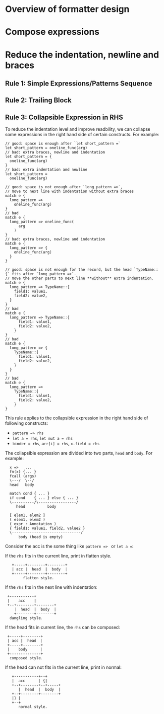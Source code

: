 # Overview of formatter design


# Compose expressions

# Reduce the indentation, newline and braces

## Rule 1: Simple Expressions/Patterns Sequence

## Rule 2: Trailing Block
 
## Rule 3: Collapsible Expression in RHS

To reduce the indentation level and improve readbility, we can collapse some expressions in the right hand side of certain constructs. For example:

```moonbit
// good: space is enough after `let short_pattern =`
let short_pattern = oneline_func(arg) 
// bad: extra braces, newline and indentation
let short_pattern = {
  oneline_func(arg)
}
// bad: extra indentation and newline
let short_pattern = 
  oneline_func(arg)
```

```moonbit
// good: space is not enough after `long_pattern =>`,
// move to next line with indentation without extra braces
match e {
  long_pattern =>   
    oneline_func(arg) 
}
// bad
match e {
  long_pattern => oneline_func(
      arg
    ) 
}
// bad: extra braces, newline and indentation
match e {
  long_pattern => {
    oneline_func(arg) 
  }
}
```

```moonbit
// good: space is not enough for the record, but the head `TypeName::{` fits after `long_pattern =>`.
// move the other parts to next line **without** extra indentation. 
match e {
  long_pattern => TypeName::{
    field1: value1,  
    field2: value2,
  }
}
// bad
match e {
  long_pattern => TypeName::{
      field1: value1,  
      field2: value2,
    }
}
// bad
match e {
  long_pattern => {
    TypeName::{
      field1: value1,  
      field2: value2,
    }
  }
}
// bad
match e {
  long_pattern => 
    TypeName::{
      field1: value1,  
      field2: value2,
    }
}
```

This rule applies to the collapsible expression in the right hand side of following constructs:

- `pattern => rhs`
- `let a = rhs`, `let mut a = rhs`
- `binder = rhs`, `arr[i] = rhs`, `x.field = rhs`

The collapsible expression are divided into two parts, `head` and `body`. For example:

```
  x =>   ...
  fn(x) {... }
  fcall (args)
  \---/  \--/
  head   body
  
  match cond { ... }
  if cond    { ... } else { ... }
  \----------/\-----------------/
     head          body

  [ elem1, elem2 ]
  ( elem1, elem2 )
  ( expr : Annotation )
  { field1: value1, field2, value2 }
  \-------------------------------/
      body (head is empty)
```

Consider the acc is the some thing like `pattern => ` or `let a =`:

If the `rhs` fits in the current line, print in flatten style.

```
   +-----+--------+--------+
   | acc |  head  |  body  | 
   +-----+--------+--------+
        flatten style.
```


If the `rhs` fits in the next line with indentation:

```
 +-----------+
 |    acc    |
 +--+--------+--------+
    |  head  |  body  |
    +--------+--------+
  dangling style. 
```

If the head fits in current line, the `rhs` can be composed:

```
 +-----+--------+
 | acc |  head  |
 +-----+--------+          
 |    body      |     
 +--------------+
  composed style.
```

If the head can not fits in the current line, print in normal:
 
```
   +-----------+--+
   |  acc      | {|
   +--+--------+--+-----+
      |  head  |  body  |
   +--+--------+--------+
   |} |
   +--+
      normal style.
```


 

 
